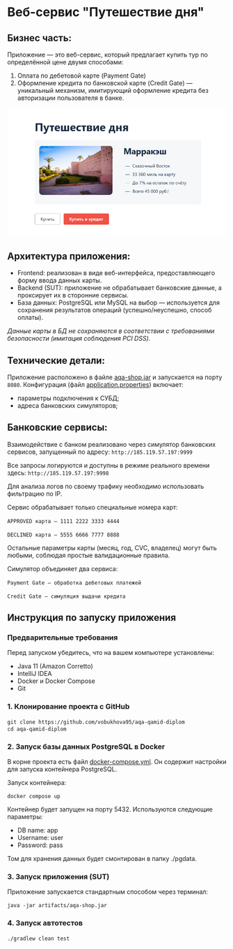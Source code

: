 # Веб-сервис "Путешествие дня"
## Бизнес часть:
Приложение — это веб-сервис, который предлагает купить тур по определённой цене двумя способами:
1. Оплата по дебетовой карте (Payment Gate)
2. Оформление кредита по банковской карте (Credit Gate) — уникальный механизм, имитирующий оформление кредита без авторизации пользователя в банке.

![img.png](images/img.png)

## Архитектура приложения:
- Frontend: реализован в виде веб-интерфейса, предоставляющего форму ввода данных карты.
- Backend (SUT): приложение не обрабатывает банковские данные, а проксирует их в сторонние сервисы.
- База данных: PostgreSQL или MySQL на выбор — используется для сохранения результатов операций (успешно/неуспешно, способ оплаты).

*Данные карты в БД не сохраняются в соответствии с требованиями безопасности (имитация соблюдения PCI DSS).*


## Технические детали:
Приложение расположено в файле [aqa-shop.jar](https://github.com/vobukhova95/aqa-qamid-diplom/blob/main/artifacts/aqa-shop.jar) и запускается на порту `8080`.
Конфигурация (файл [application.properties](https://github.com/vobukhova95/aqa-qamid-diplom/blob/main/application.properties)) включает:
- параметры подключения к СУБД;
- адреса банковских симуляторов;


## Банковские сервисы:
Взаимодействие с банком реализовано через симулятор банковских сервисов, запущенный по адресу:
`http://185.119.57.197:9999`

Все запросы логируются и доступны в режиме реального времени здесь:
`http://185.119.57.197:9998`

Для анализа логов по своему трафику необходимо использовать фильтрацию по IP.

Сервис обрабатывает только специальные номера карт:

`APPROVED карта — 1111 2222 3333 4444`

`DECLINED карта — 5555 6666 7777 8888`

Остальные параметры карты (месяц, год, CVC, владелец) могут быть любыми, соблюдая простые валидационные правила.

Симулятор объединяет два сервиса:

`Payment Gate — обработка дебетовых платежей`

`Credit Gate — симуляция выдачи кредита`


## Инструкция по запуску приложения
### Предварительные требования
Перед запуском убедитесь, что на вашем компьютере установлены:
- Java 11 (Amazon Corretto)
- IntelliJ IDEA
- Docker и Docker Compose
- Git

### 1. Клонирование проекта с GitHub
```
git clone https://github.com/vobukhova95/aqa-qamid-diplom
cd aqa-qamid-diplom
```

### 2. Запуск базы данных PostgreSQL в Docker
В корне проекта есть файл [docker-compose.yml](https://github.com/vobukhova95/aqa-qamid-diplom/blob/main/docker-compose.yml). Он содержит настройки для запуска контейнера PostgreSQL.

Запуск контейнера:
```
docker compose up
```
Контейнер будет запущен на порту 5432. Используются следующие параметры:
- DB name: app
- Username: user
- Password: pass

Том для хранения данных будет смонтирован в папку ./pgdata.


### 3. Запуск приложения (SUT)
Приложение запускается стандартным способом через терминал:
```
java -jar artifacts/aqa-shop.jar
```

### 4. Запуск автотестов
```
./gradlew clean test
```